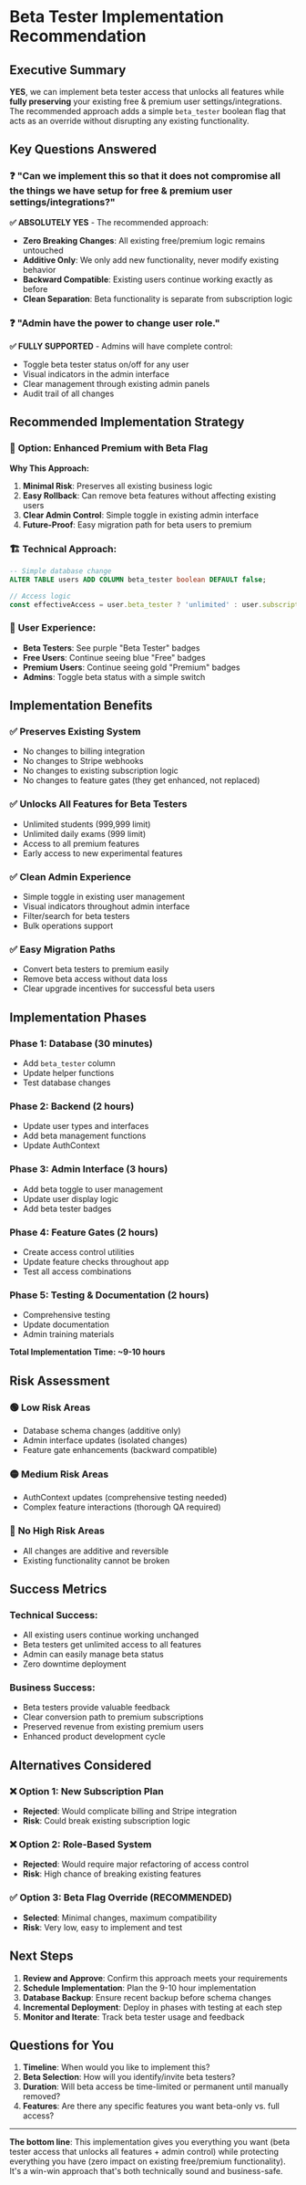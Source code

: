 # Beta Tester Implementation Recommendation

## Executive Summary

**YES**, we can implement beta tester access that unlocks all features while **fully preserving** your existing free & premium user settings/integrations. The recommended approach adds a simple `beta_tester` boolean flag that acts as an override without disrupting any existing functionality.

## Key Questions Answered

### ❓ "Can we implement this so that it does not compromise all the things we have setup for free & premium user settings/integrations?"

**✅ ABSOLUTELY YES** - The recommended approach:

- **Zero Breaking Changes**: All existing free/premium logic remains untouched
- **Additive Only**: We only add new functionality, never modify existing behavior
- **Backward Compatible**: Existing users continue working exactly as before
- **Clean Separation**: Beta functionality is separate from subscription logic

### ❓ "Admin have the power to change user role."

**✅ FULLY SUPPORTED** - Admins will have complete control:

- Toggle beta tester status on/off for any user
- Visual indicators in the admin interface
- Clear management through existing admin panels
- Audit trail of all changes

## Recommended Implementation Strategy

### 🎯 **Option: Enhanced Premium with Beta Flag**

**Why This Approach:**
1. **Minimal Risk**: Preserves all existing business logic
2. **Easy Rollback**: Can remove beta features without affecting existing users
3. **Clear Admin Control**: Simple toggle in existing admin interface
4. **Future-Proof**: Easy migration path for beta users to premium

### 🏗️ **Technical Approach:**

```sql
-- Simple database change
ALTER TABLE users ADD COLUMN beta_tester boolean DEFAULT false;
```

```typescript
// Access logic
const effectiveAccess = user.beta_tester ? 'unlimited' : user.subscription_plan;
```

### 🎨 **User Experience:**

- **Beta Testers**: See purple "Beta Tester" badges
- **Free Users**: Continue seeing blue "Free" badges  
- **Premium Users**: Continue seeing gold "Premium" badges
- **Admins**: Toggle beta status with a simple switch

## Implementation Benefits

### ✅ **Preserves Existing System**
- No changes to billing integration
- No changes to Stripe webhooks
- No changes to existing subscription logic
- No changes to feature gates (they get enhanced, not replaced)

### ✅ **Unlocks All Features for Beta Testers**
- Unlimited students (999,999 limit)
- Unlimited daily exams (999 limit)
- Access to all premium features
- Early access to new experimental features

### ✅ **Clean Admin Experience**
- Simple toggle in existing user management
- Visual indicators throughout admin interface
- Filter/search for beta testers
- Bulk operations support

### ✅ **Easy Migration Paths**
- Convert beta testers to premium easily
- Remove beta access without data loss
- Clear upgrade incentives for successful beta users

## Implementation Phases

### **Phase 1: Database (30 minutes)**
- Add `beta_tester` column
- Update helper functions
- Test database changes

### **Phase 2: Backend (2 hours)**
- Update user types and interfaces
- Add beta management functions
- Update AuthContext

### **Phase 3: Admin Interface (3 hours)**
- Add beta toggle to user management
- Update user display logic
- Add beta tester badges

### **Phase 4: Feature Gates (2 hours)**
- Create access control utilities
- Update feature checks throughout app
- Test all access combinations

### **Phase 5: Testing & Documentation (2 hours)**
- Comprehensive testing
- Update documentation
- Admin training materials

**Total Implementation Time: ~9-10 hours**

## Risk Assessment

### 🟢 **Low Risk Areas**
- Database schema changes (additive only)
- Admin interface updates (isolated changes)
- Feature gate enhancements (backward compatible)

### 🟡 **Medium Risk Areas**
- AuthContext updates (comprehensive testing needed)
- Complex feature interactions (thorough QA required)

### 🔴 **No High Risk Areas**
- All changes are additive and reversible
- Existing functionality cannot be broken

## Success Metrics

### **Technical Success:**
- All existing users continue working unchanged
- Beta testers get unlimited access to all features
- Admin can easily manage beta status
- Zero downtime deployment

### **Business Success:**
- Beta testers provide valuable feedback
- Clear conversion path to premium subscriptions
- Preserved revenue from existing premium users
- Enhanced product development cycle

## Alternatives Considered

### ❌ **Option 1: New Subscription Plan**
- **Rejected**: Would complicate billing and Stripe integration
- **Risk**: Could break existing subscription logic

### ❌ **Option 2: Role-Based System**
- **Rejected**: Would require major refactoring of access control
- **Risk**: High chance of breaking existing features

### ✅ **Option 3: Beta Flag Override (RECOMMENDED)**
- **Selected**: Minimal changes, maximum compatibility
- **Risk**: Very low, easy to implement and test

## Next Steps

1. **Review and Approve**: Confirm this approach meets your requirements
2. **Schedule Implementation**: Plan the 9-10 hour implementation
3. **Database Backup**: Ensure recent backup before schema changes
4. **Incremental Deployment**: Deploy in phases with testing at each step
5. **Monitor and Iterate**: Track beta tester usage and feedback

## Questions for You

1. **Timeline**: When would you like to implement this?
2. **Beta Selection**: How will you identify/invite beta testers?
3. **Duration**: Will beta access be time-limited or permanent until manually removed?
4. **Features**: Are there any specific features you want beta-only vs. full access?

---

**The bottom line**: This implementation gives you everything you want (beta tester access that unlocks all features + admin control) while protecting everything you have (zero impact on existing free/premium functionality). It's a win-win approach that's both technically sound and business-safe.